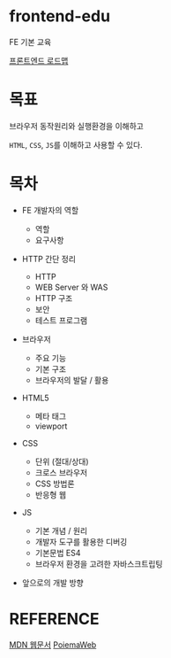 # frontend-edu
FE 기본 교육

[프론트엔드 로드맵](https://roadmap.sh/frontend)


# 목표
브라우저 동작원리와 실행환경을 이해하고  

`HTML`, `CSS`, `JS`를 이해하고 사용할 수 있다.


# 목차
- FE 개발자의 역할
  - 역할
  - 요구사항
- HTTP 간단 정리
  - HTTP
  - WEB Server 와 WAS
  - HTTP 구조
  - 보안
  - 테스트 프로그램
- 브라우저
  - 주요 기능
  - 기본 구조
  - 브라우저의 발달 / 활용
- HTML5
  - 메타 태그
  - viewport
- CSS
  - 단위 (절대/상대)
  - 크로스 브라우저
  - CSS 방법론
  - 반응형 웹
- JS
  - 기본 개념 / 원리
  - 개발자 도구를 활용한 디버깅
  - 기본문법 ES4
  - 브라우저 환경을 고려한 자바스크트립팅

- 앞으로의 개발 방향
  


# REFERENCE 
[MDN 웹문서](https://developer.mozilla.org/ko/)
[PoiemaWeb](https://poiemaweb.com/)
